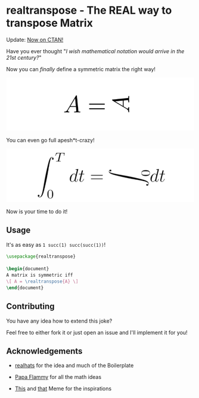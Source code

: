 # realtranspose - The REAL way to transpose Matrix

Update: [Now on CTAN!](https://ctan.org/pkg/realtranspose)

Have you ever thought "*I wish mathematical notation would arrive in the 21st century?*"

Now you can *finally* define a symmetric matrix the right way!

![The smart way to transpose fight me](img/sym.png)

You can even go full apesh\*t-crazy!

![Literally, how could noone have implemented that beefore?](img/int.png)

Now is your time to do it!

## Usage

It's as easy as `1 succ(1) succ(succ(1))`!
```latex
\usepackage{realtranspose}

\begin{document}
A matrix is symmetric iff
\[ A = \realtranspose{A} \]
\end{document}
```

## Contributing

You have any idea how to extend this joke?

Feel free to either fork it or just open an issue and I'll implement it for you!

## Acknowledgements

- [realhats](https://github.com/mscroggs/realhats) for the idea and much of the Boilerplate

- [Papa Flammy](https://www.youtube.com/channel/UCtAIs1VCQrymlAnw3mGonhw) for all the math ideas

- [This](https://twitter.com/FlammableMaths/status/1293551550179225601) and [that](https://twitter.com/FlammableMaths/status/1281160091845173251) Meme for the inspirations
